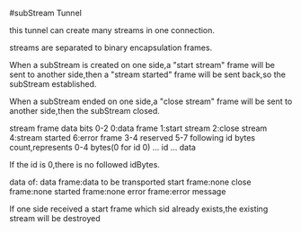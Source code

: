 #subStream Tunnel

this tunnel can create many streams in one connection.

streams are separated to binary encapsulation frames.

When a subStream is created on one side,a "start stream" frame will be sent to another side,then a "stream started" frame will be sent back,so the subStream established.

When a subStream ended on one side,a "close stream" frame will be sent to another side,then the subStream closed.

stream frame data
	bits
	0-2 	0:data frame 		1:start stream 		2:close stream 
		 	4:stream started  	6:error frame
	3-4		reserved
	5-7	 	following id bytes count,represents 0-4 bytes(0 for id 0)
	...		id
	...		data

If the id is 0,there is no followed idBytes.

data of:
	data frame:data to be transported
	start frame:none
	close frame:none
	started frame:none
	error frame:error message

If one side received a start frame which sid already exists,the existing stream will be destroyed
